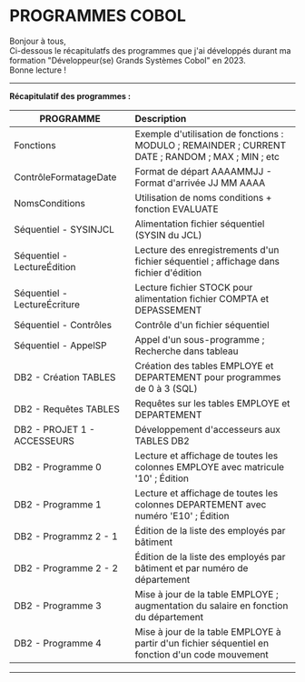 # PROGRAMMES COBOL


     
Bonjour à tous,  
Ci-dessous le récapitulatfs des programmes que j'ai développés durant ma formation "Développeur(se) Grands Systèmes Cobol" en 2023.  
Bonne lecture !

----------------------------------------------------------------------------------------------------------------------------------------
  
__Récapitulatif des programmes :__

  
| PROGRAMME                     | Description          |
| ----------------------------- | :-------------------|
| Fonctions                     | Exemple d'utilisation de fonctions : MODULO ; REMAINDER ; CURRENT DATE ; RANDOM ; MAX ; MIN ; etc |
| ContrôleFormatageDate         | Format de départ AAAAMMJJ - Format d'arrivée JJ MM AAAA |
| NomsConditions                | Utilisation de noms conditions + fonction EVALUATE |
| Séquentiel - SYSINJCL         | Alimentation fichier séquentiel (SYSIN du JCL) |
| Séquentiel - LectureÉdition   | Lecture des enregistrements d'un fichier séquentiel ; affichage dans fichier d'édition |
| Séquentiel - LectureÉcriture  | Lecture fichier STOCK pour alimentation fichier COMPTA et DEPASSEMENT  |
| Séquentiel - Contrôles        | Contrôle d'un fichier séquentiel  |
| Séquentiel - AppelSP          | Appel d'un sous-programme ; Recherche dans tableau  |
| DB2 - Création TABLES         | Création des tables EMPLOYE et DEPARTEMENT pour programmes de 0 à 3 (SQL)  |
| DB2 - Requêtes TABLES         | Requêtes sur les tables EMPLOYE et DEPARTEMENT  |
| DB2 - PROJET 1 - ACCESSEURS   | Développement d'accesseurs aux TABLES DB2  |
| DB2 - Programme 0             | Lecture et affichage de toutes les colonnes EMPLOYE avec matricule '10' ; Édition  |
| DB2 - Programme 1             | Lecture et affichage de toutes les colonnes DEPARTEMENT avec numéro 'E10' ; Édition  |
| DB2 - Programmz 2 - 1         | Édition de la liste des employés par bâtiment  |
| DB2 - Programme 2 - 2         | Édition de la liste des employés par bâtiment et par numéro de département  |
| DB2 - Programme 3             | Mise à jour de la table EMPLOYE ; augmentation du salaire en fonction du département  |
| DB2 - Programme 4             | Mise à jour de la table EMPLOYE à partir d'un fichier séquentiel en fonction d'un code mouvement  |

  
----------------------------------------------------------------------------------------------------------------------------------------

